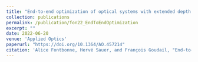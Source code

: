 ```yaml
---
title: "End-to-end optimization of optical systems with extended depth of field under wide spectrum illumination"
collection: publications
permalink: /publication/fon22_EndToEndOptimization
excerpt: ""
date: 2022-06-20
venue: 'Applied Optics'
paperurl: "https://doi.org/10.1364/AO.457214"
citation: 'Alice Fontbonne, Hervé Sauer, and François Goudail, "End-to-end optimization of optical systems with extended depth of field under wide spectrum illumination," Appl. Opt. 61, 5358-5367 (2022)'
---
```

